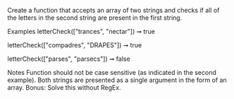 Create a function that accepts an array of two strings and checks if all of the letters in the second string are present in the first string.

Examples
letterCheck(["trances", "nectar"]) ➞ true

letterCheck(["compadres", "DRAPES"]) ➞ true

letterCheck(["parses", "parsecs"]) ➞ false

Notes
Function should not be case sensitive (as indicated in the second example).
Both strings are presented as a single argument in the form of an array.
Bonus: Solve this without RegEx.